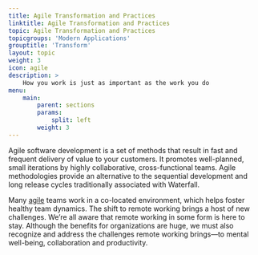 ```yaml
---
title: Agile Transformation and Practices
linktitle: Agile Transformation and Practices
topic: Agile Transformation and Practices
topicgroups: 'Modern Applications'
grouptitle: 'Transform'
layout: topic
weight: 3
icon: agile
description: >
    How you work is just as important as the work you do
menu:
    main:
        parent: sections
        params:
            split: left
        weight: 3
---
```


Agile software development is a set of methods that result in fast and frequent delivery of value to your customers. It promotes well-planned, small iterations by highly collaborative, cross-functional teams. Agile methodologies provide an alternative to the sequential development and long release cycles traditionally associated with Waterfall.

Many [agile](https://tanzu.vmware.com/agile) teams work in a co-located environment, which helps foster healthy team dynamics. The shift to remote working brings a host of new challenges. We’re all aware that remote working in some form is here to stay. Although the benefits for organizations are huge, we must also recognize and address the challenges remote working brings—to mental well-being, collaboration and productivity.
